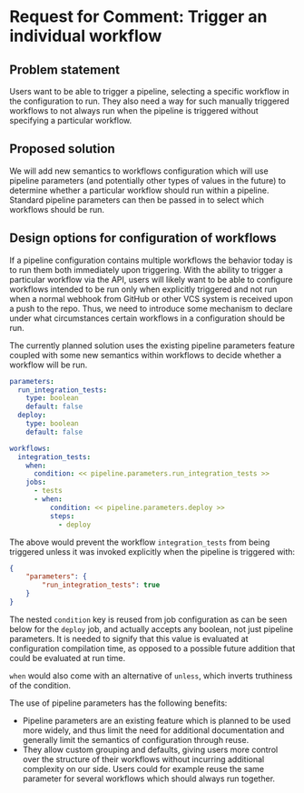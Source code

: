 # Request for Comment: Trigger an individual workflow
## Problem statement
Users want to be able to trigger a pipeline, selecting a specific workflow in
the configuration to run. They also need a way for such manually triggered
workflows to not always run when the pipeline is triggered without specifying a
particular workflow.

## Proposed solution
We will add new semantics to workflows configuration which will use pipeline
parameters (and potentially other types of values in the future) to determine
whether a particular workflow should run within a pipeline. Standard pipeline
parameters can then be passed in to select which workflows should be run.

## Design options for configuration of workflows
If a pipeline configuration contains multiple workflows the behavior today is to
run them both immediately upon triggering. With the ability to trigger a
particular workflow via the API, users will likely want to be able to configure
workflows intended to be run only when explicitly triggered and not run when a
normal webhook from GitHub or other VCS system is received upon a push to the
repo. Thus, we need to introduce some mechanism to declare under what
circumstances certain workflows in a configuration should be run.

The currently planned solution uses the existing pipeline parameters feature
coupled with some new semantics within workflows to decide whether a workflow
will be run.

```yaml
parameters:
  run_integration_tests:
    type: boolean
    default: false
  deploy:
    type: boolean
    default: false

workflows:
  integration_tests:
    when:
      condition: << pipeline.parameters.run_integration_tests >>
    jobs:
      - tests
      - when:
          condition: << pipeline.parameters.deploy >>
          steps:
            - deploy
```

The above would prevent the workflow `integration_tests` from being triggered
unless it was invoked explicitly when the pipeline is triggered with:

```json
{
    "parameters": {
        "run_integration_tests": true
    }
}
```

The nested `condition` key is reused from job configuration as can be seen below
for the `deploy` job, and actually accepts any boolean, not just pipeline
parameters. It is needed to signify that this value is evaluated at
configuration compilation time, as opposed to a possible future addition that
could be evaluated at run time.

`when` would also come with an alternative of `unless`, which inverts truthiness
of the condition.

The use of pipeline parameters has the following benefits:

- Pipeline parameters are an existing feature which is planned to be used more
  widely, and thus limit the need for additional documentation and generally
  limit the semantics of configuration through reuse.
- They allow custom grouping and defaults, giving users more control over the
  structure of their workflows without incurring additional complexity on our
  side. Users could for example reuse the same parameter for several workflows
  which should always run together.
